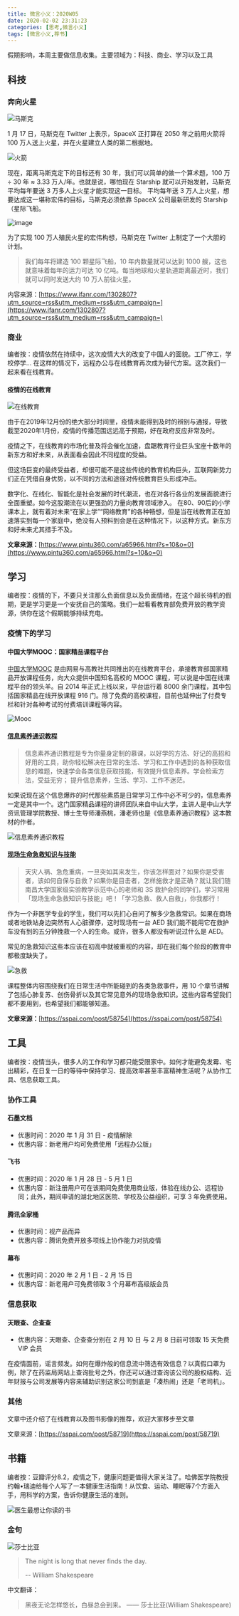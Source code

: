 ```yaml
---
title: 微言小义：2020W05
date: 2020-02-02 23:31:23
categories: [思考,微言小义]
tags: [微言小义,荐书]
---
```


假期影响，本周主要做信息收集。主要领域为：科技、商业、学习以及工具

<!--more -->

## 科技

### 奔向火星

![马斯克](https://imagerepos.oss-cn-beijing.aliyuncs.com/images/20200211142959.png)

1 月 17 日，马斯克在 Twitter 上表示，SpaceX 正打算在 2050 年之前用火箭将 100 万人送上火星，并在火星建立人类的第二根据地。

![火箭](https://imagerepos.oss-cn-beijing.aliyuncs.com/images/20200211143034.png)

现在，距离马斯克定下的目标还有 30 年，我们可以简单的做一个算术题，100 万 ÷ 30 年 ≈ 3.33 万人/年。也就是说，哪怕现在 Starship 就可以开始发射，马斯克平均每年要送 3 万多人上火星才能实现这一目标。
平均每年送 3 万人上火星，想要达成这一堪称宏伟的目标，马斯克必须依靠 SpaceX 公司最新研发的 Starship（星际飞船。

![image](https://imagerepos.oss-cn-beijing.aliyuncs.com/images/20200211143055.png)

为了实现 100 万人殖民火星的宏伟构想，马斯克在 Twitter 上制定了一个大胆的计划。

> 我们每年将建造 100 颗星际飞船，10 年内数量就可以达到 1000 艘，这也就意味着每年的运力可达 10 亿吨。每当地球和火星轨道距离最近时，我们就可以同时发送大约 10 万人前往火星。

内容来源：[https://www.ifanr.com/1302807?utm_source=rss&utm_medium=rss&utm_campaign=](https://www.ifanr.com/1302807?utm_source=rss&utm_medium=rss&utm_campaign=)

### 商业

编者按：疫情依然在持续中，这次疫情大大的改变了中国人的面貌。工厂停工，学校停学... 在这样的情况下，远程办公与在线教育再次成为替代方案。这次我们一起来看在线教育。

#### 疫情的在线教育

![在线教育](https://imagerepos.oss-cn-beijing.aliyuncs.com/images/20200211143137.png)

由于在2019年12月份的绝大部分时间里，疫情未能得到及时的辨别与通报，导致截至2020年1月份，疫情的传播范围远远高于预期，好在政府反应非常及时。

疫情之下，在线教育的市场化普及将会催化加速，盘踞教育行业巨头宝座十数年的新东方和好未来，从表面看会因此不同程度的受益。

但这场巨变的最终受益者，却很可能不是这些传统的教育机构巨头，互联网新势力们正在凭借自身优势，以不同的方法和途径对传统教育巨头形成冲击。

数字化、在线化、智能化是社会发展的时代潮流，也在对各行各业的发展面貌进行全面重塑。如今这股潮流在以更强劲的力量向教育领域渗入。
在80、90后的小学课本上，就有着对未来“在家上学”“网络教育”的各种畅想，但是当在线教育正在加速落实到每一个家庭中，绝没有人预料到会是在这种情况下，以这种方式。新东方和好未来尤其措手不及。

**文章来源：**[https://www.pintu360.com/a65966.html?s=10&o=0](https://www.pintu360.com/a65966.html?s=10&o=0)

## 学习

编者按：疫情的下，不要只关注那么负面信息以及负面情绪，在这个超长待机的假期，更是学习更是一个安抚自己的策略。我们一起看看教育部免费开放的教学资源，供你在这个假期能够持续充电。

### 疫情下的学习

#### 中国大学MOOC：国家精品课程平台

[中国大学MOOC](https://www.icourse163.org/) 是由网易与高教社共同推出的在线教育平台，承接教育部国家精品开放课程任务，向大众提供中国知名高校的 MOOC 课程，可以说是中国在线课程平台的领头羊。自 2014 年正式上线以来，平台运行着 8000 余门课程，其中包括国家精品在线开放课程 916 门。除了免费的高校课程，目前也延伸出了付费专栏和针对各种考试的付费培训课程等内容。


![Mooc](https://imagerepos.oss-cn-beijing.aliyuncs.com/images/20200211143212.png)

#### [信息素养通识教程](https://www.icourse163.org/course/SYSU-1001936003)

> 信息素养通识教程是专为你量身定制的慕课，以好学的方法、好记的高招和好用的工具，助你轻松解决在日常的生活、学习和工作中遇到的各种获取信息的难题，快速学会各类信息获取技能，有效提升信息素养。学会检索方法，受益无穷； 提升信息素养，生活、学习、工作不迷茫。

如果说现在这个信息爆炸的时代那些素质是日常学习工作中必不可少的，信息素养一定是其中一个。这门国家精品课程的讲师团队来自中山大学，主讲人是中山大学资讯管理学院教授、博士生导师潘燕桃，潘老师也是《信息素养通识教程》这本教材的作者。

![信息素养通识教程](https://imagerepos.oss-cn-beijing.aliyuncs.com/images/20200218110640.png)

#### [现场生命急救知识与技能](https://www.icourse163.org/course/NCU-1001555029)

> 天灾人祸、急危重病，一旦突如其来发生，你该怎样面对？如果你是受害者，该如何自保与自救？如果你是目击者，怎样施救才是正确？就让我们随南昌大学国家级实验教学示范中心的老师和 3S 救护会的同学们，学习常用「现场生命急救知识与技能」吧！「学习急救、救人自救」，你我都行！

作为一个非医学专业的学生，我们可以先扪心自问了解多少急救常识。如果在商场或者地铁站身边突然有人心脏骤停，这时现场有一台 AED 我们能不能用它在救护车没有到的五分钟挽救一个人的生命。或许，很多人都没有听说过什么是 AED。

常见的急救知识这些本应该在初高中就被重视的内容，却在我们每个阶段的教育中都极度缺失了。

![急救](https://imagerepos.oss-cn-beijing.aliyuncs.com/images/20200218130514.png)

课程整体内容围绕我们在日常生活中所能碰到的各类急救事件，用 10 个章节讲解了包括心肺复苏、创伤骨折以及其它常见意外的现场急救知识。这些内容希望我们都不要用到，也希望我们都能够知道。

**文章来源：**[https://sspai.com/post/58754](https://sspai.com/post/58754)

## 工具

编者按：疫情当头，很多人的工作和学习都只能受限家中。如何才能避免发霉、宅出精彩，在日复一日的等待中保持学习、提高效率甚至丰富精神生活呢？从协作工具、信息获取工具。

### 协作工具

#### 石墨文档

- 优惠时间：2020 年 1 月 31 日 - 疫情解除
- 优惠内容：新老用户均可免费使用「远程办公版」

#### 飞书

- 优惠时间：2020 年 1 月 28 日 - 5 月 1 日
- 优惠内容：新注册用户可在该期间免费使用商业版，体验在线办公、远程协同；此外，期间申请的湖北地区医院、学校及公益组织，可享 3 年免费使用。

#### 腾讯全家桶

- 优惠时间：视产品而异
- 优惠内容：腾讯免费开放多项线上协作能力对抗疫情

#### 幕布

- 优惠时间：2020 年 2 月 1 日 - 2 月 15 日
- 优惠内容：新老用户可免费领取 3 个月幕布高级版会员

### 信息获取

#### 天眼查、企查查

- 优惠内容：天眼查、企查查分别在 2 月 10 日 与 2 月 8 日前可领取 15 天免费 VIP 会员

在疫情面前，谣言频发。如何在爆炸般的信息流中筛选有效信息？以真假口罩为例，除了在药监局网站上查询批号之外，你还可以通过查询该公司的股权结构、近年财报与公司发展等内容来辅助识别这家公司到底是「凑热闹」还是「老司机」。

### 其他

文章中还介绍了在线教育以及图书影像的推荐，欢迎大家移步至文章

文章来源：[https://sspai.com/post/58719](https://sspai.com/post/58719)

## 书籍

编者按：豆瓣评分8.2，疫情之下，健康问题更值得大家关注了。哈佛医学院教授约翰•瑞迪给每个人写了一本健康生活指南！从饮食、运动、睡眠等7个方面入手，用科学的方案，告诉你健康生活的准则。

![医生最想让你读的书](https://imagerepos.oss-cn-beijing.aliyuncs.com/images/20200211143328.png)

### 金句

![莎士比亚](https://imagerepos.oss-cn-beijing.aliyuncs.com/images/20200211143410.png)

> The night is long that never finds the day.
>
> -- William Shakespeare

中文翻译：

> 黑夜无论怎样悠长，白昼总会到来。
> —— 莎士比亚(William Shakespeare)
